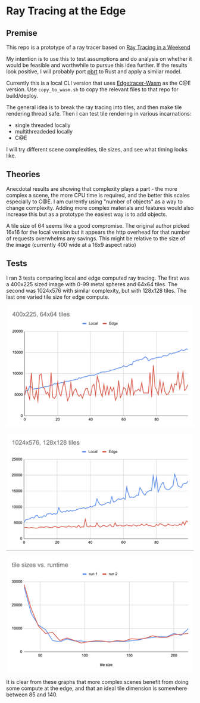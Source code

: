 # Ray Tracing at the Edge

## Premise

This repo is a prototype of a ray tracer based on [Ray Tracing in a Weekend](https://raytracing.github.io/books/RayTracingInOneWeekend.html)

My intention is to use this to test assumptions and do analysis on whether it would be feasible and worthwhile to pursue this idea further. If the results look positive, I will probably port [pbrt](pbrt.org) to Rust and apply a similar model.

Currently this is a local CLI version that uses [Edgetracer-Wasm](https://github.com/justinliew/edgetracer-wasm) as the C@E version.
Use `copy_to_wasm.sh` to copy the relevant files to that repo for build/deploy.

The general idea is to break the ray tracing into tiles, and then make tile rendering thread safe.
Then I can test tile rendering in various incarnations:
- single threaded locally
- multithreadeded locally
- C@E

I will try different scene complexities, tile sizes, and see what timing looks like.

## Theories

Anecdotal results are showing that complexity plays a part - the more complex a scene, the more CPU time is required, and the better this scales especially to C@E. I am currently using "number of objects" as a way to change complexity. Adding more complex materials and features would also increase this but as a prototype the easiest way is to add objects.

A tile size of 64 seems like a good compromise. The original author picked 16x16 for the local version but it appears the http overhead for that number of requests overwhelms any savings. This might be relative to the size of the image (currently 400 wide at a 16x9 aspect ratio)

## Tests

I ran 3 tests comparing local and edge computed ray tracing. The first was a 400x225 sized image with 0-99 metal spheres and 64x64 tiles. The second was 1024x576 with similar complexity, but with 128x128 tiles. The last one varied tile size for edge compute.

![graph showing local vs edge times for 400x225](400x225.png "Title")

![graph showing local vs edge times for 1024z576](1024x576.png "Title")

![graph showing different tile dimensions for edge](tiledims.png "Title")

It is clear from these graphs that more complex scenes benefit from doing some compute at the edge, and that an ideal tile dimension is somewhere between 85 and 140.